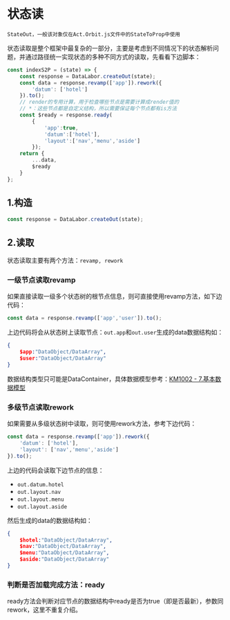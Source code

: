 # 状态读

```
StateOut，一般该对象仅在Act.Orbit.js文件中的StateToProp中使用
```

状态读取是整个框架中最复杂的一部分，主要是考虑到不同情况下的状态解析问题，并通过路径统一实现状态的多种不同方式的读取，先看看下边脚本：

```javascript
const indexS2P = (state) => {
    const response = DataLabor.createOut(state);
    const data = response.revamp(['app']).rework({
        'datum': ['hotel']
    }).to();
    // render的专用计算，用于检查哪些节点是需要计算成render值的
    // *：这些节点都是自定义结构，所以需要保证每个节点都有is方法
    const $ready = response.ready(
        {
            'app':true,
            'datum':['hotel'],
            'layout':['nav','menu','aside']
        });
    return {
        ...data,
        $ready
    }
};
```

## 1.构造

```javascript
const response = DataLabor.createOut(state);
```

## 2.读取

状态读取主要有两个方法：`revamp, rework`

### 一级节点读取revamp

如果直接读取一级多个状态树的根节点信息，则可直接使用revamp方法，如下边代码：

```javascript
const data = response.revamp(['app','user']).to();
```

上边代码将会从状态树上读取节点：`out.app`和`out.user`生成的data数据结构如：

```json
{
    $app:"DataObject/DataArray",
    $user:"DataObject/DataArray"
}
```

数据结构类型只可能是DataContainer，具体数据模型参考：[KM1002 - 7.基本数据模型](/environment/km1002-front-end/km1002-7ji-ben-shu-ju-mo-xing.md)

### 多级节点读取rework

如果需要从多级状态树中读取，则可使用rework方法，参考下边代码：

```js
const data = response.revamp(['app']).rework({
    'datum': ['hotel'],
    'layout': ['nav','menu','aside']
}).to();
```

上边的代码会读取下边节点的信息：

* `out.datum.hotel`
* `out.layout.nav`
* `out.layout.menu`
* `out.layout.aside`

然后生成的data的数据结构如：

```json
{
    $hotel:"DataObject/DataArray",
    $nav:"DataObject/DataArray",
    $menu:"DataObject/DataArray",
    $aside:"DataObject/DataArray"
}
```

### 判断是否加载完成方法：ready

ready方法会判断对应节点的数据结构中ready是否为true（即是否最新），参数同rework，这里不重复介绍。

